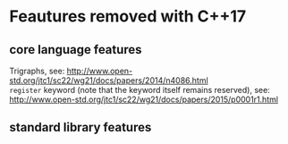 # Feautures removed with C++17
## core language features
Trigraphs, see: http://www.open-std.org/jtc1/sc22/wg21/docs/papers/2014/n4086.html  
`register` keyword (note that the keyword itself remains reserved), see: http://www.open-std.org/jtc1/sc22/wg21/docs/papers/2015/p0001r1.html  

## standard library features
